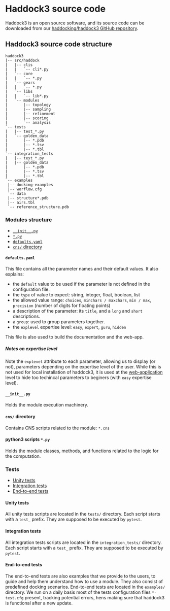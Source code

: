 # Haddock3 source code

Haddock3 is an open source software, and its source code can be downloaded from our [haddocking/haddock3 GitHub repository](https://github.com/haddocking/haddock3/).


## Haddock3 source code structure

```
haddock3
|-- src/haddock
|   |-- clis
|   |   `-- cli*.py
|   `-- core
|   |   `-- *.py
|   `-- gears
|   |   `-- *.py
|   `-- libs
|   |   `-- lib*.py
|   `-- modules
|       |-- topology
|       |-- sampling
|       |-- refinement
|       |-- scoring
|       `-- analysis
`-- tests
|   |-- test_*.py
|   `-- golden_data
|       |-- *.pdb
|       |-- *.tsv
|       |-- *.tbl
`-- integration_tests
|   |-- test_*.py
|   |-- golden_data
|       |-- *.pdb
|       |-- *.tsv
|       |-- *.tbl
`-- examples
 |-- docking-examples
 |-- worflow.cfg
 `-- data
 |-- structure*.pdb
 |-- airs.tbl
 `-- reference_structure.pdb
```


### Modules structure

- [`__init__.py`](#__init__py)
- [`*.py`](#python3-scripts-py)
- [`defaults.yaml`](#defaultsyaml)
- [`cns/` directory](#cns-directory)

#### `defaults.yaml`

This file contains all the parameter names and their default values.
It also explains:
- the `default` value to be used if the parameter is not defined in the configuration file.
- the `type` of value to expect: string, integer, float, boolean, list
- the allowed value range: `choices`, `minchars / maxchars`, `min / max`, `precision` (number of digits for floating points)
- a description of the parameter: its `title`, and a `long` and `short` descriptions.
- a `group`: used to group parameters together.
- the `explevel` expertise level: `easy`, `expert`, `guru`, `hidden`

This file is also used to build the documentation and the web-app.

##### Notes on expertise level

Note the `explevel` attribute to each parameter, allowing us to display (or not), parameters depending on the expertise level of the user.
While this is not used for local installation of haddock3, it is used at the [web-application](./webapp.md) level to hide too techincal parameters to beginers (with `easy` expertise level).

#### `__init__.py`

Holds the module execution machinery.

#### `cns/` directory

Contains CNS scripts related to the module: `*.cns`

#### python3 scripts `*.py`

Holds the module classes, methods, and functions related to the logic for the computation.

### Tests

- [Unity tests](#unity-tests)
- [Integration tests](#integration-tests)
- [End-to-end tests](#end-to-end-tests)

#### Unity tests

All unity tests scripts are located in the `tests/` directory.
Each script starts with a `test_` prefix.
They are supposed to be executed by `pytest`.

#### Integration tests

All integration tests scripts are located in the `integration_tests/` directory.
Each script starts with a `test_` prefix.
They are supposed to be executed by `pytest`.

#### End-to-end tests

The end-to-end tests are also examples that we provide to the users, to guide and help them understand how to use a module.
They also consist of predefined docking scenarios.
End-to-end tests are located in the `examples/` directory.
We run on a daily basis most of the tests configuration files `*-test.cfg` present, tracking potential errors, hens making sure that haddock3 is functional after a new update.
